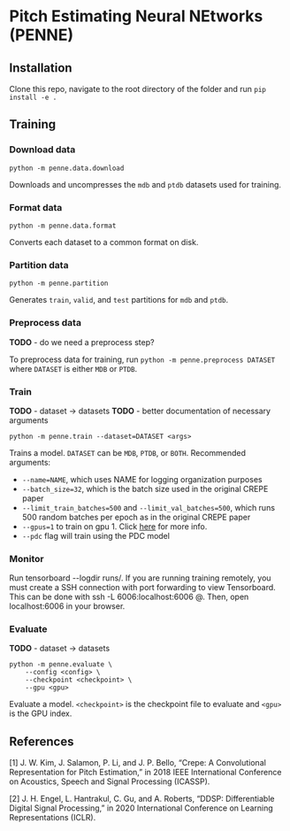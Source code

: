 # Pitch Estimating Neural NEtworks (PENNE)

## Installation

Clone this repo, navigate to the root directory of the folder and run `pip install -e .`

## Training

### Download data

`python -m penne.data.download`

Downloads and uncompresses the `mdb` and `ptdb` datasets used for training.


### Format data

`python -m penne.data.format`

Converts each dataset to a common format on disk.


### Partition data

`python -m penne.partition`

Generates `train`, `valid`, and `test` partitions for `mdb` and `ptdb`.


### Preprocess data

**TODO** - do we need a preprocess step?

To preprocess data for training, run `python -m penne.preprocess DATASET` where `DATASET` is either `MDB` or `PTDB`.


### Train

**TODO** - dataset -> datasets
**TODO** - better documentation of necessary arguments

`python -m penne.train --dataset=DATASET <args>`

Trains a model. `DATASET` can be `MDB`, `PTDB`, or `BOTH`.
Recommended arguments:
 - `--name=NAME`, which uses NAME for logging organization purposes
 - `--batch_size=32`, which is the batch size used in the original CREPE paper
 - `--limit_train_batches=500` and `--limit_val_batches=500`, which runs 500 random batches per epoch as in the original CREPE paper
 - `--gpus=1` to train on gpu 1. Click [here](https://pytorch-lightning.readthedocs.io/en/stable/common/trainer.html#gpus) for more info.
 - `--pdc` flag will train using the PDC model


### Monitor

Run tensorboard --logdir runs/. If you are running training remotely, you
must create a SSH connection with port forwarding to view Tensorboard.
This can be done with ssh -L 6006:localhost:6006 <user>@<server-ip-address>.
Then, open localhost:6006 in your browser.


### Evaluate

**TODO** - dataset -> datasets

```
python -m penne.evaluate \
    --config <config> \
    --checkpoint <checkpoint> \
    --gpu <gpu>
```

Evaluate a model. `<checkpoint>` is the checkpoint file to evaluate and `<gpu>` is the GPU index.
<!--

### Clean

For experiments with cleaner data, you may want to run the clean module.
This allows you to filter out low-scoring stems. Use
`python -m penne.clean <path> <partition> --dataset=DATASET`
where DATASET is either `MDB` or `PTDB`, `<path>` is the path to the per
stem json output from evaluation, and `partition` is `test`, `train`, or `valid`.
This requires you to have already evaluated on the stems in that partition. -->


## References
[1] J. W. Kim, J. Salamon, P. Li, and J. P. Bello, “Crepe: A
Convolutional Representation for Pitch Estimation,” in 2018 IEEE
International Conference on Acoustics, Speech and Signal
Processing (ICASSP).

[2] J. H. Engel, L. Hantrakul, C. Gu, and A. Roberts,
“DDSP: Differentiable Digital Signal Processing,” in
2020 International Conference on Learning
Representations (ICLR).
